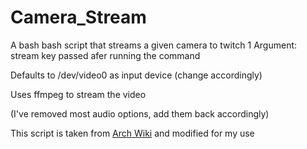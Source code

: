 # Camera_Stream
A bash bash script that streams a given camera to twitch
1 Argument: stream key passed afer running the command

Defaults to /dev/video0 as input device (change accordingly)

Uses ffmpeg to stream the video

(I've removed most audio options, add them back accordingly)

This script is taken from [Arch Wiki](https://wiki.archlinux.org/index.php/Streaming_to_twitch.tv#Shell_script_method) and modified for my use
